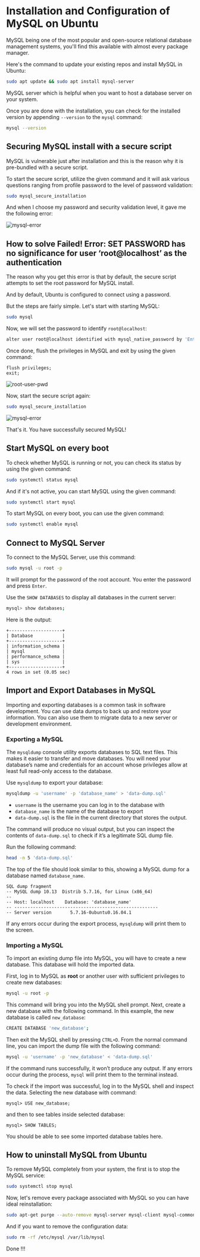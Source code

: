 # Installation and Configuration of MySQL on Ubuntu

MySQL being one of the most popular and open-source relational database management systems, you'll find this available with almost every package manager.

Here's the command to update your existing repos and install MySQL in Ubuntu:

```bash
sudo apt update && sudo apt install mysql-server
```
MySQL server which is helpful when you want to host a database server on your system.

Once you are done with the installation, you can check for the installed version by appending `--version` to the `mysql` command:

```bash
mysql --version
```
## Securing MySQL install with a secure script

MySQL is vulnerable just after installation and this is the reason why it is pre-bundled with a secure script.

To start the secure script, utilize the given command and it will ask various questions ranging from profile password to the level of password validation:

```bash
sudo mysql_secure_installation
```

And when I choose my password and security validation level, it gave me the following error:

![mysql-error](https://user-images.githubusercontent.com/30899788/230740973-aa79f71e-3341-4226-b102-321da43e375d.jpg)

## How to solve Failed! Error: SET PASSWORD has no significance for user ‘root@localhost’ as the authentication

The reason why you get this error is that by default, the secure script attempts to set the root password for MySQL install.

And by default, Ubuntu is configured to connect using a password.

But the steps are fairly simple. Let's start with starting MySQL:

```bash
sudo mysql
```

Now, we will set the password to identify `root@localhost`:

```bash
alter user root@localhost identified with mysql_native_password by 'Enter password here';
```

Once done, flush the privileges in MySQL and exit by using the given command:

```
flush privileges;
exit;
```
![root-user-pwd](https://user-images.githubusercontent.com/30899788/230741022-96313471-6e74-4a59-8191-9a2db49f81a6.jpg)

Now, start the secure script again:

```bash
sudo mysql_secure_installation
```

![mysql-error](https://user-images.githubusercontent.com/30899788/230741065-7656db8d-09e2-45b0-a4a8-59328ea1d412.jpg)

That's it. You have successfully secured MySQL!

## Start MySQL on every boot

To check whether MySQL is running or not, you can check its status by using the given command:

```bash
sudo systemctl status mysql
```

And if it's not active, you can start MySQL using the given command:

```bash
sudo systemctl start mysql
```

To start MySQL on every boot, you can use the given command:

```bash
sudo systemctl enable mysql
```

## Connect to MySQL Server

To connect to the MySQL Server, use this command:

```bash
sudo mysql -u root -p
```
It will prompt for the password of the root account. You enter the password and press `Enter`.

Use the `SHOW DATABASES` to display all databases in the current server:

```bash
mysql> show databases;
```
Here is the output:
```
+--------------------+
| Database           |
+--------------------+
| information_schema |
| mysql              |
| performance_schema |
| sys                |
+--------------------+
4 rows in set (0.05 sec)
```
## Import and Export Databases in MySQL

Importing and exporting databases is a common task in software development. You can use data dumps to back up and restore your information. You can also use them to migrate data to a new server or development environment.

### Exporting a MySQL

The `mysqldump` console utility exports databases to SQL text files. This makes it easier to transfer and move databases. You will need your database’s name and credentials for an account whose privileges allow at least full read-only access to the database.

Use `mysqldump` to export your database:
```bash
mysqldump -u 'username' -p 'database_name' > 'data-dump.sql'
```
- `username` is the username you can log in to the database with
- `database_name` is the name of the database to export
- `data-dump.sql` is the file in the current directory that stores the output.

The command will produce no visual output, but you can inspect the contents of `data-dump.sql` to check if it’s a legitimate SQL dump file.

Run the following command:
```bash
head -n 5 'data-dump.sql'
```
The top of the file should look similar to this, showing a MySQL dump for a database named `database_name`.
```
SQL dump fragment
-- MySQL dump 10.13  Distrib 5.7.16, for Linux (x86_64)
--
-- Host: localhost    Database: 'database_name'
-- ------------------------------------------------------
-- Server version       5.7.16-0ubuntu0.16.04.1
```
If any errors occur during the export process, `mysqldump` will print them to the screen.

### Importing a MySQL

To import an existing dump file into MySQL, you will have to create a new database. This database will hold the imported data.

First, log in to MySQL as **root** or another user with sufficient privileges to create new databases:

```bash
mysql -u root -p
```
This command will bring you into the MySQL shell prompt. Next, create a new database with the following command. In this example, the new database is called `new_database`:

```bash
CREATE DATABASE 'new_database';
```

Then exit the MySQL shell by pressing `CTRL+D`. From the normal command line, you can import the dump file with the following command:
```bash
mysql -u 'username' -p 'new_database' < 'data-dump.sql'
```

If the command runs successfully, it won’t produce any output. If any errors occur during the process, `mysql` will print them to the terminal instead.

To check if the import was successful, log in to the MySQL shell and inspect the data. Selecting the new database with command:
```
mysql> USE new_database;
```
 and then to see tables inside selected database:
 ```
 mysql> SHOW TABLES; 
 ```
You should be able to see some imported database tables here.

## How to uninstall MySQL from Ubuntu
To remove MySQL completely from your system, the first is to stop the MySQL service:

```bash
sudo systemctl stop mysql
```

Now, let's remove every package associated with MySQL so you can have ideal reinstallation:

```bash
sudo apt-get purge --auto-remove mysql-server mysql-client mysql-common mysql-server-core-* mysql-client-core-*
```

And if you want to remove the configuration data:

```bash
sudo rm -rf /etc/mysql /var/lib/mysql
```
Done !!!
